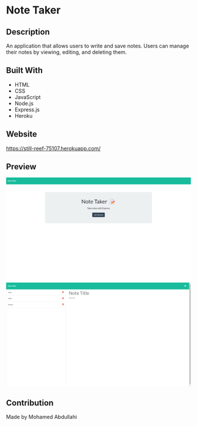 # Note Taker

## Description

An application that allows users to write and save notes. Users can manage their notes by viewing, editing, and deleting them.

## Built With

- HTML
- CSS
- JavaScript
- Node.js
- Express.js
- Heroku

## Website

https://still-reef-75107.herokuapp.com/

## Preview

![Screenshot of Note Taker Home Page](./public/assets/images/note-taker.png)
![Screenshot of Note Taker Notes Page](./public/assets/images/note-taker-notes.png)

## Contribution

Made by Mohamed Abdullahi